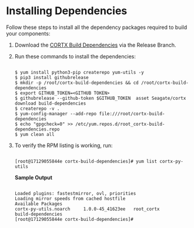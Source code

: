 # Installing Dependencies

Follow these steps to install all the dependency packages required to build your components:

1. Download the [CORTX Build Dependencies](https://github.com/Seagate/cortx/releases/tag/build-dependencies) via the Release Branch.
2. Run these commands to install the dependencies:

    ```shell
    
    $ yum install python3-pip createrepo yum-utils -y
    $ pip3 install githubrelease
    $ mkdir -p /root/cortx-build-dependencies && cd /root/cortx-build-dependencies
    $ export GITHUB_TOKEN=<GITHUB TOKEN>
    $ githubrelease --github-token $GITHUB_TOKEN  asset Seagate/cortx download build-dependencies
    $ createrepo -v .
    $ yum-config-manager --add-repo file:///root/cortx-build-dependencies
    $ echo "gpgcheck=0" >> /etc/yum.repos.d/root_cortx-build-dependencies.repo
    $ yum clean all
    ```
    
3. To verify the RPM listing is working, run:

    ```shell
    
    [root@17129055844e cortx-build-dependencies]# yum list cortx-py-utils
    ```
    
    **Sample Output**
    
    ```shell
    
    Loaded plugins: fastestmirror, ovl, priorities
    Loading mirror speeds from cached hostfile
    Available Packages
    cortx-py-utils.noarch     1.0.0-45_41623ee   root_cortx
    build-dependencies
    [root@17129055844e cortx-build-dependencies]#
    ```
